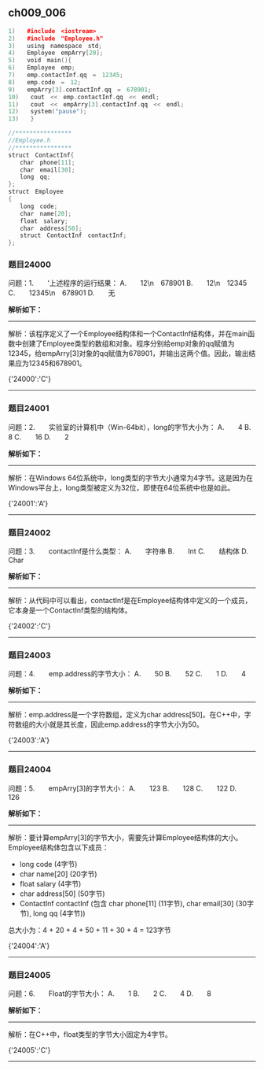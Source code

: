 ## ch009_006
``` c++
1)　　#include　<iostream>
2)　　#include　"Employee.h"
3)　　using　namespace　std;
4)　　Employee　empArry[20];
5)　　void　main(){
6)　　Employee　emp;
7)　　emp.contactInf.qq　=　12345;
8)　　emp.code　=　12;
9)　　empArry[3].contactInf.qq　=　678901;
10)　　cout　<<　emp.contactInf.qq　<<　endl;
11)　　cout　<<　empArry[3].contactInf.qq　<<　endl;
12)　　system("pause");
13)　　}

//****************
//Employee.h
//****************
struct　ContactInf{
　　char　phone[11];
　　char　email[30];
　　long　qq;
};
struct　Employee
{
　　long　code;
　　char　name[20];
　　float　salary;
　　char　address[50];
　　struct　ContactInf　contactInf;　
};

```
### 题目24000
问题：1.　　‘上述程序的运行结果：
A.　　12\\n　678901
B.　　12\\n　12345　
C.　　12345\\n　678901
D.　　无


**解析如下：**

------

解析：该程序定义了一个Employee结构体和一个ContactInf结构体，并在main函数中创建了Employee类型的数组和对象。程序分别给emp对象的qq赋值为12345，给empArry[3]对象的qq赋值为678901，并输出这两个值。因此，输出结果应为12345和678901。

{'24000':'C'}

------

### 题目24001
问题：2.　　实验室的计算机中（Win-64bit），long的字节大小为：
A.　　4
B.　　8
C.　　16
D.　　2


**解析如下：**

------

解析：在Windows 64位系统中，long类型的字节大小通常为4字节。这是因为在Windows平台上，long类型被定义为32位，即使在64位系统中也是如此。

{'24001':'A'}

------

### 题目24002
问题：3.　　contactInf是什么类型：
A.　　字符串
B.　　Int
C.　　结构体
D.　　Char


**解析如下：**

------

解析：从代码中可以看出，contactInf是在Employee结构体中定义的一个成员，它本身是一个ContactInf类型的结构体。

{'24002':'C'}

------

### 题目24003
问题：4.　　emp.address的字节大小：
A.　　50
B.　　52
C.　　1
D.　　4


**解析如下：**

------

解析：emp.address是一个字符数组，定义为char address[50]。在C++中，字符数组的大小就是其长度，因此emp.address的字节大小为50。

{'24003':'A'}

------

### 题目24004
问题：5.　　empArry[3]的字节大小：
A.　　123
B.　　128
C.　　122
D.　　126


**解析如下：**

------

解析：要计算empArry[3]的字节大小，需要先计算Employee结构体的大小。Employee结构体包含以下成员：
- long code (4字节)
- char name[20] (20字节)
- float salary (4字节)
- char address[50] (50字节)
- ContactInf contactInf (包含 char phone[11] (11字节), char email[30] (30字节), long qq (4字节))

总大小为：4 + 20 + 4 + 50 + 11 + 30 + 4 = 123字节

{'24004':'A'}

------

### 题目24005
问题：6.　　Float的字节大小：
A.　　1
B.　　2
C.　　4
D.　　8


**解析如下：**

------

解析：在C++中，float类型的字节大小固定为4字节。

{'24005':'C'}

------


